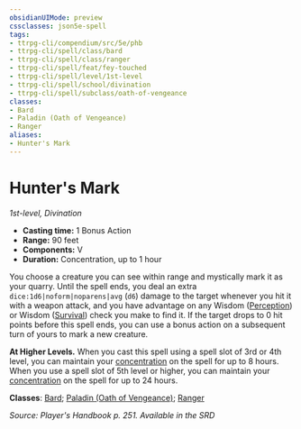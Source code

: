```yaml
---
obsidianUIMode: preview
cssclasses: json5e-spell
tags:
- ttrpg-cli/compendium/src/5e/phb
- ttrpg-cli/spell/class/bard
- ttrpg-cli/spell/class/ranger
- ttrpg-cli/spell/feat/fey-touched
- ttrpg-cli/spell/level/1st-level
- ttrpg-cli/spell/school/divination
- ttrpg-cli/spell/subclass/oath-of-vengeance
classes:
- Bard
- Paladin (Oath of Vengeance)
- Ranger
aliases:
- Hunter's Mark
---
```

# Hunter's Mark
*1st-level, Divination*  


- **Casting time:** 1 Bonus Action
- **Range:** 90 feet
- **Components:** V
- **Duration:** Concentration, up to 1 hour

You choose a creature you can see within range and mystically mark it as your quarry. Until the spell ends, you deal an extra `dice:1d6|noform|noparens|avg` (`d6`) damage to the target whenever you hit it with a weapon attack, and you have advantage on any Wisdom ([Perception](/3-Mechanics/CLI/Rules/skills.md#Perception)) or Wisdom ([Survival](/3-Mechanics/CLI/Rules/skills.md#Survival)) check you make to find it. If the target drops to 0 hit points before this spell ends, you can use a bonus action on a subsequent turn of yours to mark a new creature.

**At Higher Levels.** When you cast this spell using a spell slot of 3rd or 4th level, you can maintain your [concentration](/3-Mechanics/CLI/Rules/conditions.md#Concentration) on the spell for up to 8 hours. When you use a spell slot of 5th level or higher, you can maintain your [concentration](/3-Mechanics/CLI/Rules/conditions.md#Concentration) on the spell for up to 24 hours.

**Classes**: [Bard](/3-Mechanics/CLI/Compendium/lists/list-spells-classes-bard.md); [Paladin (Oath of Vengeance)](/3-Mechanics/CLI/Compendium/lists/list-spells-classes-oath-of-vengeance.md); [Ranger](/3-Mechanics/CLI/Compendium/lists/list-spells-classes-ranger.md)

*Source: Player's Handbook p. 251. Available in the <span title='Systems Reference Document (5.1)'>SRD</span>*